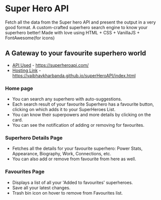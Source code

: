 # Super Hero API 
Fetch all the data from the Super hero API and present the output in a very good format.
  A custom-crafted superhero search engine to know your superhero better! Made with love using HTML + CSS + VanillaJS + FontAwesome(for icons)

## A Gateway to your favourite superhero world

   * [API Used](https://superheroapi.com/) - https://superheroapi.com/
   * [Hosting Link](https://vaibhavkharbanda.github.io/superHeroAPI/index.html) - https://vaibhavkharbanda.github.io/superHeroAPI/index.html
    
    
  ### Home page
   * You can search any superhero with auto-suggestions.
   * Each search result of your favourite Superhero has a favourite button, clicking on which adds it to your SuperHeroes List.
   * You can know their superpowers and more details by clicking on the card.
   * You can see the notification of adding or removing for favourites.

  ### Superhero Details Page
   * Fetches all the details for your favourite superhero: Power Stats, Appearance, Biography, Work, Connections, etc.
   * You can also add or remove from favourite from here as well.
  
  ### Favourites Page
   * Displays a list of all your 'Added to favourites' superheroes.
   * Save all your latest changes.
   * Trash bin icon on hover to remove from Favourites list.
    
